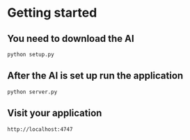 # Getting started

## You need to download the AI
```
python setup.py
```
## After the AI is set up run the application
```
python server.py
```
## Visit your application
```
http://localhost:4747
```